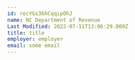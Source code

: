 ```yaml
---
id: recYGs36hCqqipOhJ
name: NC Department of Revenue
Last Modified: 2022-07-11T13:06:29.000Z
title: title
employer: employer
email: some email
---
```

